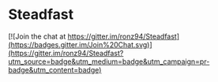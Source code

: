 # Steadfast
[![Join the chat at https://gitter.im/ronz94/Steadfast](https://badges.gitter.im/Join%20Chat.svg)](https://gitter.im/ronz94/Steadfast?utm_source=badge&utm_medium=badge&utm_campaign=pr-badge&utm_content=badge)

